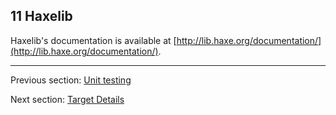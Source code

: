 ## 11 Haxelib

Haxelib's documentation is available at [http://lib.haxe.org/documentation/](http://lib.haxe.org/documentation/).

---

Previous section: [Unit testing](std-unit-testing.md)

Next section: [Target Details](target-details.md)